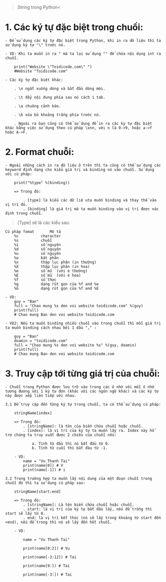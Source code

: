 > String trong Python<

# 1. Các ký tự đặc biệt trong chuối:

    - Để sử dụng các ký tự đặc biệt trong Python, khi in ra dữ liệu thì ta sử dụng ký tự "\" trước nó.

    - VD: Khi ta muốn in ra " mà ta lại sử dụng "" để chứa nội dụng int ra chuỗi.

        print("Website \"Toidicode.com\" ")
        #Website "Toidicode.com"

    - Các ký tự đặc biệt khác:

        . \n ngắt xuống dòng và bắt đầu dòng mời.

        . \t đẩy nội dung phía sau nó cách 1 tab.

        . \a chuông cảnh báo.

        . \b xóa bỏ khoảng trắng phía trước nó.

        . Ngoài ra bạn cũng có thể sử dụng để in ra các ký tự đặc biệt khác bằng việc sử dụng theo cú pháp \xnn, với n là 0->9, hoặc a->f hoặc A->F.

# 2. Format chuỗi:

    - Ngoài những cách in ra dữ liệu ở trên thì ta cũng có thể sử dụng các keyword định dạng cho kiểu giá trị và binding nó vào chuỗi. Sử dụng với cú pháp:

        print("%type" %(binding))

        => Trong đó:

            . [type] là kiểu các dữ liệ uta muốn binding và thay thế vào vị trí đó.
            . [binding] là giá trị mà ta muốn binding vào vị trí được xác định trong chuỗi.

> [Type] sẽ là các kiểu sau:

    Cú pháp fomat	    Mô tả
        %c	        character
        %s	        chuỗi
        %i	        số nguyên
        %d	        số nguyên
        %u	        số nguyên
        %o	        bát phân
        %x	        thập lục phân (in thường)
        %X	        thập lục phân (in hoa)
        %e	        số mũ  (với e thường)
        %E	        số mũ  (với e hoa)
        %f	        số thực
        %g	        dạng rút gọn của %f and %e
        %G	        dạng rút gọn của %f and %E

    - VD:
        guy = "Ban"
        full = "Chao mung %s den voi website toidicode.com" %(guy)
        print(full)
        # Chao mung Ban den voi website toidicode.com

    - VD2: Nếu ta muốn binding nhiều chuỗi vào trong chuỗi thì mỗi giá trị ta muốn binding cách nhau bởi 1 dấu "," :

        guy = "Ban"
        doamin = "toidicode.com"
        full = "Chao mung %s den voi website %s" %(guy, doamin)
        print(full)
        # Chao mung Ban den voi website toidicode.com

# 3. Truy cập tới từng giá trị của chuỗi:

    - Chuỗi trong Python được lưu trữ vào trong các ô nhớ với mỗi ô nhớ tương đương với 1 ký tự đơn (khác với các ngôn ngữ khác) và các ký tự này được xếp liên tiếp với nhau.

    3.1 Để truy cập đến từng ký tự trong chuỗi, ta có thể sử dụng cú pháp:

        stringName[index]

        => Trong đó:
            . [stringName]: là tên của biến chứa chuỗi hoặc chuỗi.
            . [index]: là vị trí của ký tự ta muốn lấy ra. Index này hỗ trợ chúng ta truy xuất được 2 chiều của chuỗi nếu:

                a. Tính từ đầu thì nó bắt đầu từ 0.
                b. Tính từ cuối thì bắt đàu từ -1.

        - VD:
            name = "Vu Thanh Tai"
            print(name[0]) # V
            print(name[-1]) # i

    3.2 Trong trường hợp ta muốn lấy nội dung của một đoạn chuỗi trong chuỗi đó thì ta sử dụng cú pháp sau:

        stringName[start:end]

        => Trong đó:
            . [stringName]: Là tên biến chứa chuỗi hoặc chuỗi.
            . start: là vị trí của ký tự bắt đầu lấy, nếu để trống thì start sẽ lấy từ 0.
            . end: là vị trí kết thúc (nó sẽ lấy trong khoảng từ start đến <end), nếu để trong thì nó sẽ lấy đến hết chuỗi.

        - VD:

            name = "Vu Thanh Tai"

            print(name[0:2]) # Vu

            print(name[-3:12]) # Tai

            print(name[9:]) # Tai

            print(name[-3:]) # Tai
